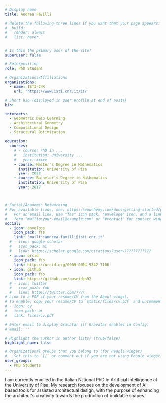 ```yaml
---
# Display name
title: Andrea Favilli

# delete the following three lines if you want that your page appears:
# _build:
#   render: always
#   list: never


# Is this the primary user of the site?
superuser: false

# Role/position
role: PhD Student 

# Organizations/Affiliations
organizations:
  - name: ISTI-CNR
    url: 'https://www.isti.cnr.it/it/'

# Short bio (displayed in user profile at end of posts)
bio: 

interests:
  - Geometric Deep Learning
  - Architectural Geometry
  - Computational Design
  - Structural Optimization

education:
  courses:
    # - course: PhD in ...
    #   institution: University ...
    #   year: xxxxx
    - course: Master's Degree in Mathematics
      institution: University of Pisa
      year: 2022
    - course: Bachelor's Degree in Mathematics
      institution: University of Pisa
      year: 2017



# Social/Academic Networking
# For available icons, see: https://wowchemy.com/docs/getting-started/page-builder/#icons
#   For an email link, use "fas" icon pack, "envelope" icon, and a link in the
#   form "mailto:your-email@example.com" or "#contact" for contact widget.
social:
  - icon: envelope
    icon_pack: fas
    link: 'mailto:andrea.favilli@isti.cnr.it'
  # - icon: google-scholar
  #   icon_pack: ai
  #   link: https://scholar.google.com/citations?user=????????????
  - icon: orcid
    icon_pack: fab
    link: https://orcid.org/0009-0004-9342-7106	
  - icon: github
    icon_pack: fab
    link: https://github.com/poseidon92
  # - icon: twitter
  #   icon_pack: fab
  #   link: https://twitter.com/????
# Link to a PDF of your resume/CV from the About widget.
# To enable, copy your resume/CV to `static/files/cv.pdf` and uncomment the lines below.
# - icon: cv
#   icon_pack: ai
#   link: files/cv.pdf

# Enter email to display Gravatar (if Gravatar enabled in Config)
# email: ''

# Highlight the author in author lists? (true/false)
highlight_name: false

# Organizational groups that you belong to (for People widget)
#   Set this to `[]` or comment out if you are not using People widget.
user_groups:
  - PhD Students
---
```


I am currently enrolled in the Italian National PhD in Artificial Intelligence at the University of Pisa. My research focuses on the development of AI-based tools for assisted architectual design, with the purpose of enhancing the architect's creativity towards the production of buildable shapes. 